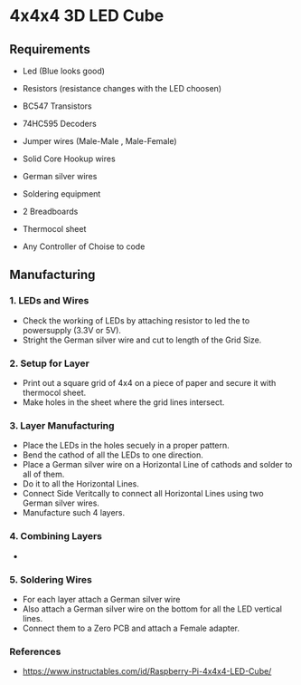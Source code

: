 # 4x4x4 3D LED Cube

## Requirements

* Led (Blue looks good)
* Resistors (resistance changes with the LED choosen)
* BC547 Transistors
* 74HC595 Decoders

* Jumper wires (Male-Male , Male-Female)
* Solid Core Hookup wires
* German silver wires

* Soldering equipment

* 2 Breadboards
* Thermocol sheet

* Any Controller of Choise to code

## Manufacturing

### 1. LEDs and Wires

* Check the working of LEDs by attaching resistor to led the to powersupply (3.3V or 5V).
* Stright the German silver wire and cut to length of the Grid Size.


### 2. Setup for Layer

* Print out a square grid of 4x4 on a piece of paper and secure it with thermocol sheet.
* Make holes in the sheet where the grid lines intersect.

### 3. Layer Manufacturing

* Place the LEDs in the holes secuely in a proper pattern.
* Bend the cathod of all the LEDs to one direction.
* Place a German silver wire on a Horizontal Line of cathods and solder to all of them.
* Do it to all the Horizontal Lines.
* Connect Side Veritcally to connect all Horizontal Lines using two German silver wires.
* Manufacture such 4 layers.

### 4. Combining Layers

* 

### 5. Soldering Wires

* For each layer attach a German silver wire
* Also attach a German silver wire on the bottom for all the LED vertical lines.
* Connect them to a Zero PCB and attach a Female adapter.

### References

* https://www.instructables.com/id/Raspberry-Pi-4x4x4-LED-Cube/